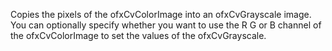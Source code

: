 Copies the pixels of the ofxCvColorImage into an ofxCvGrayscale image. You can optionally specify whether you want to use the R G or B channel of the ofxCvColorImage to set the values of the ofxCvGrayscale.
